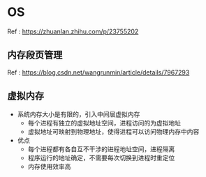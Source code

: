 # OS

Ref : https://zhuanlan.zhihu.com/p/23755202

## 内存段页管理

Ref : https://blog.csdn.net/wangrunmin/article/details/7967293

## 虚拟内存

- 系统内存大小是有限的，引入中间层虚拟内存
    - 每个进程有独立的虚拟地址空间，进程访问的为虚拟地址
    - 虚拟地址可映射到物理地址，使得进程可以访问物理内存中内容
- 优点
    - 每个进程都有各自互不干涉的进程地址空间，进程隔离
    - 程序运行的地址确定，不需要每次切换到进程时重定位
    - 内存使用效率高
